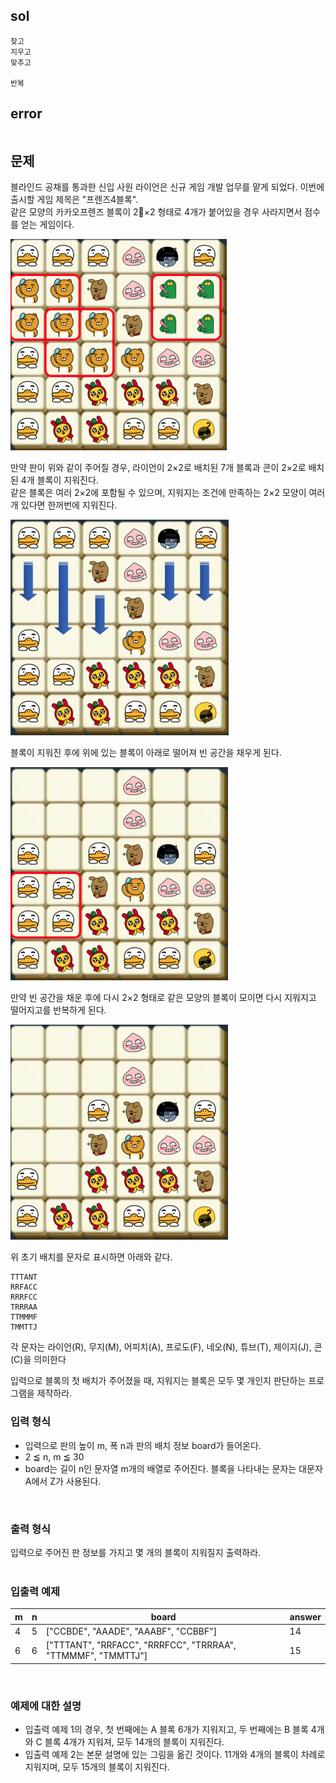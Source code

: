## sol
```
찾고
지우고
맞추고

반복
```
## error
```
```
## 문제
블라인드 공채를 통과한 신입 사원 라이언은 신규 게임 개발 업무를 맡게 되었다. 이번에 출시할 게임 제목은 "프렌즈4블록".  
같은 모양의 카카오프렌즈 블록이 2×2 형태로 4개가 붙어있을 경우 사라지면서 점수를 얻는 게임이다.  
  
![i1](../../img/f4b_1.png)<br/>
  
만약 판이 위와 같이 주어질 경우, 라이언이 2×2로 배치된 7개 블록과 콘이 2×2로 배치된 4개 블록이 지워진다.  
같은 블록은 여러 2×2에 포함될 수 있으며, 지워지는 조건에 만족하는 2×2 모양이 여러 개 있다면 한꺼번에 지워진다.  
  
![i2](../../img/f4b_2.png)<br/>
  
블록이 지워진 후에 위에 있는 블록이 아래로 떨어져 빈 공간을 채우게 된다.  
  
![i3](../../img/f4b_3.png)<br/>
  
만약 빈 공간을 채운 후에 다시 2×2 형태로 같은 모양의 블록이 모이면 다시 지워지고 떨어지고를 반복하게 된다.  
  
![i4](../../img/f4b_4.png)<br/>
  
위 초기 배치를 문자로 표시하면 아래와 같다.  
  
```
TTTANT
RRFACC
RRRFCC
TRRRAA
TTMMMF
TMMTTJ
```
각 문자는 라이언(R), 무지(M), 어피치(A), 프로도(F), 네오(N), 튜브(T), 제이지(J), 콘(C)을 의미한다  
  
입력으로 블록의 첫 배치가 주어졌을 때, 지워지는 블록은 모두 몇 개인지 판단하는 프로그램을 제작하라.  
  
### 입력 형식  
- 입력으로 판의 높이 m, 폭 n과 판의 배치 정보 board가 들어온다.  
- 2 ≦ n, m ≦ 30  
- board는 길이 n인 문자열 m개의 배열로 주어진다. 블록을 나타내는 문자는 대문자 A에서 Z가 사용된다.  
  
<br/>
  
### 출력 형식  
입력으로 주어진 판 정보를 가지고 몇 개의 블록이 지워질지 출력하라.  
<br/>
  
### 입출력 예제  
| m   | n   | board                                                        | answer |
| --- | --- | ------------------------------------------------------------ | ------ |
| 4   | 5   | ["CCBDE", "AAADE", "AAABF", "CCBBF"]                         | 14     |
| 6   | 6   | ["TTTANT", "RRFACC", "RRRFCC", "TRRRAA", "TTMMMF", "TMMTTJ"] | 15     |
  
<br/>
  
### 예제에 대한 설명  
- 입출력 예제 1의 경우, 첫 번째에는 A 블록 6개가 지워지고, 두 번째에는 B 블록 4개와 C 블록 4개가 지워져, 모두 14개의 블록이 지워진다.
- 입출력 예제 2는 본문 설명에 있는 그림을 옮긴 것이다. 11개와 4개의 블록이 차례로 지워지며, 모두 15개의 블록이 지워진다.
